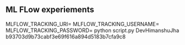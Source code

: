 ## ML FLow experiements

MLFLOW_TRACKING_URI= 
MLFLOW_TRACKING_USERNAME= 
MLFLOW_TRACKING_PASSWORD= 
python script.py
DevHimanshuJha
b93703d9b73cabf3e69f616a894d5183b7cfa9c8
